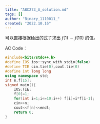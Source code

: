 ```yaml
---
title: "ABC273_A_solution.md"
tags: []
author: "Binary_1110011_"
created: "2022.10.16"
---
```


可以直接根据给出的式子求出 $f(1)\sim f(10)$ 的值。

AC Code：

```cpp
#include<bits/stdc++.h>
#define IOS ios::sync_with_stdio(false)
#define TIE cin.tie(0),cout.tie(0) 
#define int long long
using namespace std;
int n,f[15];
signed main(){
	IOS;TIE;
	f[0]=1;
	for(int i=1;i<=10;i++) f[i]=i*f[i-1];
	cin>>n;
	cout<<f[n]<<endl;
	return 0;
} 
```



